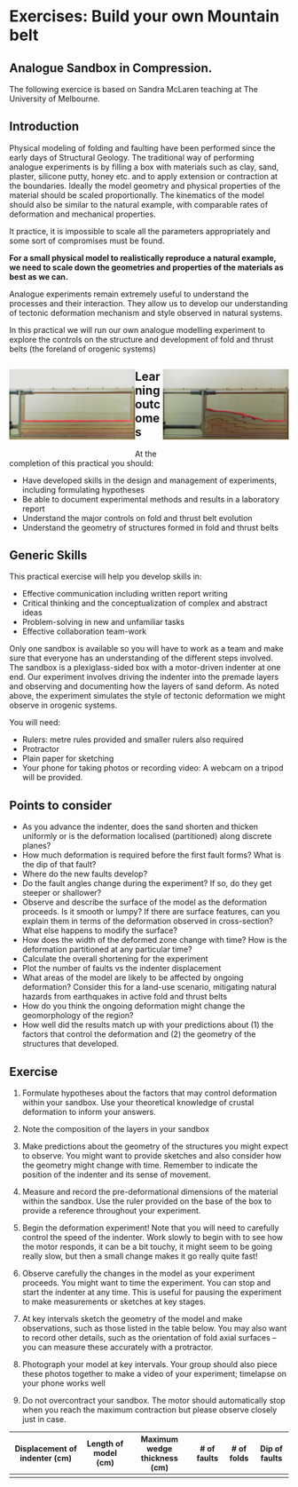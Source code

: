 # Exercises: Build your own Mountain belt
## Analogue Sandbox in Compression.

The following exercice is based on Sandra McLaren teaching at The University of Melbourne.

## Introduction

Physical modeling of folding and faulting have been performed since the early days of Structural Geology.
The traditional way of performing analogue experiments is by filling a box with materials such as clay, sand, plaster, silicone putty, honey etc. and
to apply extension or contraction at the boundaries. Ideally the model geometry and physical properties of the material should be scaled proportionally.
The kinematics of the model should also be similar to the natural example, with comparable rates of deformation and mechanical properties.

It practice, it is impossible to scale all the parameters appropriately and some sort of compromises must be found.

**For a small physical model to realistically reproduce a natural example, we need to scale down the geometries and properties of the materials as best as we can.**

Analogue experiments remain extremely useful to understand the processes and their interaction. They allow us to develop our understanding of tectonic deformation mechanism and style observed in
natural systems.

In this practical we will run our own analogue modelling experiment to explore the controls on the structure and development of fold and thrust belts (the foreland of orogenic systems)

<div>
<div style="width:45%;float:left;" >

![](Figures/SandboxCompression/Sandbox1.jpg)

</div>
<div style="width:45%;float:right;" >

![](Figures/SandboxCompression/Sandbox2.jpg)

</div>
</div>

## Learning outcomes

At the completion of this practical you should:

- Have developed skills in the design and management of experiments, including formulating hypotheses
- Be able to document experimental methods and results in a laboratory report
- Understand the major controls on fold and thrust belt evolution
- Understand the geometry of structures formed in fold and thrust belts

## Generic Skills

This practical exercise will help you develop skills in:

- Effective communication including written report writing
- Critical thinking and the conceptualization of complex and abstract ideas
- Problem-solving in new and unfamiliar tasks
- Effective collaboration team-work

Only one sandbox is available so you will have to work as a team and make sure that everyone has an understanding of the different steps involved.
The sandbox is a plexiglass-sided box with a motor-driven indenter at one end. Our experiment involves driving the indenter into the premade layers and observing and
documenting how the layers of sand deform. As noted above, the experiment simulates the style of tectonic deformation we might observe in orogenic systems.

You will need:

- Rulers: metre rules provided and smaller rulers also required
- Protractor
- Plain paper for sketching
- Your phone for taking photos or recording video: A webcam on a tripod will be provided.


## Points to consider

- As you advance the indenter, does the sand shorten and thicken uniformly or is the
deformation localised (partitioned) along discrete planes?
- How much deformation is required before the first fault forms? What is the dip of
that fault?
- Where do the new faults develop?
- Do the fault angles change during the experiment? If so, do they get steeper or
shallower?
- Observe and describe the surface of the model as the deformation proceeds. Is it
smooth or lumpy? If there are surface features, can you explain them in terms of the
deformation observed in cross-section? What else happens to modify the surface?
- How does the width of the deformed zone change with time? How is the deformation
partitioned at any particular time?
- Calculate the overall shortening for the experiment
- Plot the number of faults vs the indenter displacement
- What areas of the model are likely to be affected by ongoing deformation? Consider
this for a land-use scenario, mitigating natural hazards from earthquakes in active
fold and thrust belts
- How do you think the ongoing deformation might change the geomorphology of the
region?
- How well did the results match up with your predictions about (1) the factors that
control the deformation and (2) the geometry of the structures that developed.

## Exercise

1. Formulate hypotheses about the factors that may control deformation within your
sandbox. Use your theoretical knowledge of crustal deformation to inform your
answers.

2. Note the composition of the layers in your sandbox

3. Make predictions about the geometry of the structures you might expect to observe.
You might want to provide sketches and also consider how the geometry might
change with time. Remember to indicate the position of the indenter and its sense of
movement.

4. Measure and record the pre-deformational dimensions of the material within the
sandbox. Use the ruler provided on the base of the box to provide a reference
throughout your experiment.

5. Begin the deformation experiment! Note that you will need to carefully control the
speed of the indenter. Work slowly to begin with to see how the motor responds, it
can be a bit touchy, it might seem to be going really slow, but then a small change
makes it go really quite fast!

6. Observe carefully the changes in the model as your experiment proceeds. You might
want to time the experiment. You can stop and start the indenter at any time. This is
useful for pausing the experiment to make measurements or sketches at key stages.

7. At key intervals sketch the geometry of the model and make observations, such as
those listed in the table below. You may also want to record other details, such as the
orientation of fold axial surfaces – you can measure these accurately with a
protractor.

8. Photograph your model at key intervals. Your group should also piece these photos
together to make a video of your experiment; timelapse on your phone works well

9. Do not overcontract your sandbox. The motor should automatically stop when you
reach the maximum contraction but please observe closely just in case.


| Displacement of indenter (cm) | Length of model (cm) | Maximum wedge thickness (cm) | # of faults | # of folds | Dip of faults |
| ----------------------------- | -------------------- | ---------------------------- | ----------- | ---------- | ------------- |
|                               |                      |                              |             |            |               |
